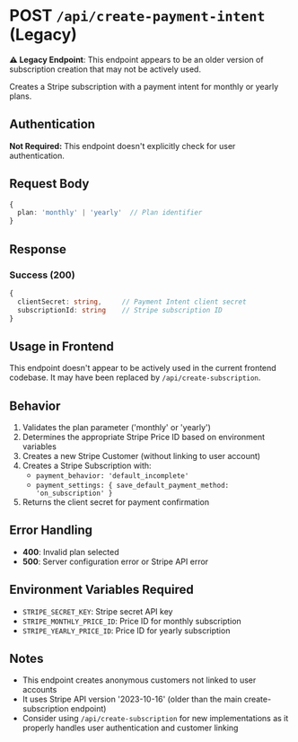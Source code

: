 # POST `/api/create-payment-intent` (Legacy)

**⚠️ Legacy Endpoint**: This endpoint appears to be an older version of subscription creation that may not be actively used.

Creates a Stripe subscription with a payment intent for monthly or yearly plans.

## Authentication

**Not Required:** This endpoint doesn't explicitly check for user authentication.

## Request Body

```typescript
{
  plan: 'monthly' | 'yearly'  // Plan identifier
}
```

## Response

### Success (200)
```typescript
{
  clientSecret: string,     // Payment Intent client secret
  subscriptionId: string    // Stripe subscription ID
}
```

## Usage in Frontend

This endpoint doesn't appear to be actively used in the current frontend codebase. It may have been replaced by `/api/create-subscription`.

## Behavior

1. Validates the plan parameter ('monthly' or 'yearly')
2. Determines the appropriate Stripe Price ID based on environment variables
3. Creates a new Stripe Customer (without linking to user account)
4. Creates a Stripe Subscription with:
   - `payment_behavior: 'default_incomplete'`
   - `payment_settings: { save_default_payment_method: 'on_subscription' }`
5. Returns the client secret for payment confirmation

## Error Handling

- **400**: Invalid plan selected
- **500**: Server configuration error or Stripe API error

## Environment Variables Required

- `STRIPE_SECRET_KEY`: Stripe secret API key
- `STRIPE_MONTHLY_PRICE_ID`: Price ID for monthly subscription
- `STRIPE_YEARLY_PRICE_ID`: Price ID for yearly subscription

## Notes

- This endpoint creates anonymous customers not linked to user accounts
- It uses Stripe API version '2023-10-16' (older than the main create-subscription endpoint)
- Consider using `/api/create-subscription` for new implementations as it properly handles user authentication and customer linking 